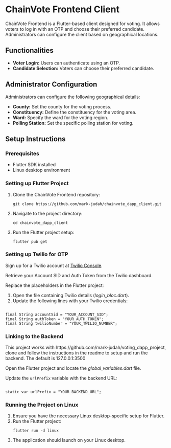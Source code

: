 <!DOCTYPE html>
<html>

<body>

<h1>ChainVote Frontend Client</h1>

<p>ChainVote Frontend is a Flutter-based client designed for voting. It allows voters to log in with an OTP and choose their preferred candidate. Administrators can configure the client based on geographical locations.</p>

<h2>Functionalities</h2>
<ul>
  <li><strong>Voter Login:</strong> Users can authenticate using an OTP.</li>
  <li><strong>Candidate Selection:</strong> Voters can choose their preferred candidate.</li>
</ul>

<h2>Administrator Configuration</h2>
<p>Administrators can configure the following geographical details:</p>
<ul>
  <li><strong>County:</strong> Set the county for the voting process.</li>
  <li><strong>Constituency:</strong> Define the constituency for the voting area.</li>
  <li><strong>Ward:</strong> Specify the ward for the voting region.</li>
  <li><strong>Polling Station:</strong> Set the specific polling station for voting.</li>
</ul>

<h2>Setup Instructions</h2>

<h3>Prerequisites</h3>
<ul>
  <li>Flutter SDK installed</li>
  <li>Linux desktop environment</li>
</ul>

<h3>Setting up Flutter Project</h3>
<ol>
  <li>Clone the ChainVote Frontend repository:
    <pre><code>git clone https://github.com/mark-judah/chainvote_dapp_client.git</code></pre>
  </li>
  <li>Navigate to the project directory:
    <pre><code>cd chainvote_dapp_client</code></pre>
  </li>
  <li>Run the Flutter project setup:
    <pre><code>flutter pub get</code></pre>
  </li>
</ol>

<h3>Setting up Twilio for OTP</h3>
<p>Sign up for a Twilio account at <a href="https://www.twilio.com/console" target="_blank">Twilio Console</a>.</p>

<p>Retrieve your Account SID and Auth Token from the Twilio dashboard.</p>

<p>Replace the placeholders in the Flutter project:</p>
<ol>
  <li>Open the file containing Twilio details (<em>login_bloc.dart</em>).</li>
  <li>Update the following lines with your Twilio credentials:</li>
</ol>
<pre><code>
final String accountSid = "YOUR_ACCOUNT_SID";
final String authToken = "YOUR_AUTH_TOKEN";
final String twilioNumber = "YOUR_TWILIO_NUMBER";
</code></pre>

<h3>Linking to the Backend</h3>
<p>This project works with https://github.com/mark-judah/voting_dapp_project, clone and follow the instructions in the readme to setup and run the backend. The default is 127.0.0.1:3500</p>

<p>Open the Flutter project and locate the <em>global_variables.dart</em> file.</p>

<p>Update the <code>urlPrefix</code> variable with the backend URL:</p>
<pre><code>
static var urlPrefix = "YOUR_BACKEND_URL";
</code></pre>

<h3>Running the Project on Linux</h3>
<ol>
  <li>Ensure you have the necessary Linux desktop-specific setup for Flutter.</li>
  <li>Run the Flutter project:
    <pre><code>flutter run -d linux</code></pre>
  </li>
  <li>The application should launch on your Linux desktop.</li>
</ol>
</body>
</html>
